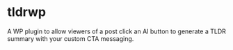 # tldrwp
A WP plugin to allow viewers of a post click an AI button to generate a TLDR summary with your custom CTA messaging. 
